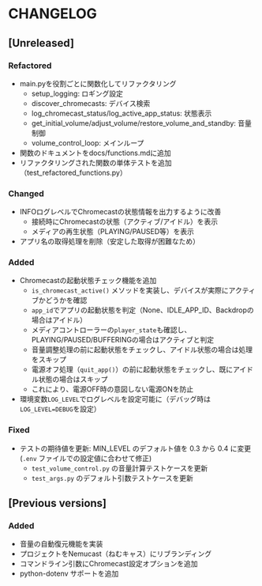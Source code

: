 # CHANGELOG

## [Unreleased]

### Refactored
- main.pyを役割ごとに関数化してリファクタリング
  - setup_logging: ロギング設定
  - discover_chromecasts: デバイス検索
  - log_chromecast_status/log_active_app_status: 状態表示
  - get_initial_volume/adjust_volume/restore_volume_and_standby: 音量制御
  - volume_control_loop: メインループ
- 関数のドキュメントをdocs/functions.mdに追加
- リファクタリングされた関数の単体テストを追加（test_refactored_functions.py）

### Changed
- INFOログレベルでChromecastの状態情報を出力するように改善
  - 接続時にChromecastの状態（アクティブ/アイドル）を表示
  - メディアの再生状態（PLAYING/PAUSED等）を表示
- アプリ名の取得処理を削除（安定した取得が困難なため）

### Added
- Chromecastの起動状態チェック機能を追加
  - `is_chromecast_active()` メソッドを実装し、デバイスが実際にアクティブかどうかを確認
  - `app_id`でアプリの起動状態を判定（None、IDLE_APP_ID、Backdropの場合はアイドル）
  - メディアコントローラーの`player_state`も確認し、PLAYING/PAUSED/BUFFERINGの場合はアクティブと判定
  - 音量調整処理の前に起動状態をチェックし、アイドル状態の場合は処理をスキップ
  - 電源オフ処理（`quit_app()`）の前に起動状態をチェックし、既にアイドル状態の場合はスキップ
  - これにより、電源OFF時の意図しない電源ONを防止
- 環境変数`LOG_LEVEL`でログレベルを設定可能に（デバッグ時は`LOG_LEVEL=DEBUG`を設定）

### Fixed
- テストの期待値を更新: MIN_LEVEL のデフォルト値を 0.3 から 0.4 に変更 (`.env` ファイルでの設定値に合わせて修正)
  - `test_volume_control.py` の音量計算テストケースを更新
  - `test_args.py` のデフォルト引数テストケースを更新

## [Previous versions]

### Added
- 音量の自動復元機能を実装
- プロジェクトをNemucast（ねむキャス）にリブランディング
- コマンドライン引数にChromecast設定オプションを追加
- python-dotenv サポートを追加